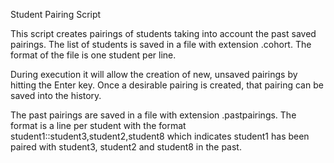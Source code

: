 Student Pairing Script

This script creates pairings of students taking into account the past saved pairings.
The list of students is saved in a file with extension .cohort. The format of the file is one student per line.

During execution it will allow the creation of new, unsaved pairings by hitting the Enter key.
Once a desirable pairing is created, that pairing can be saved into the history.

The past pairings are saved in a file with extension .pastpairings. The format is a line per
student with the format student1::student3,student2,student8 which indicates student1 has been paired with student3, student2 and student8 in the past.
